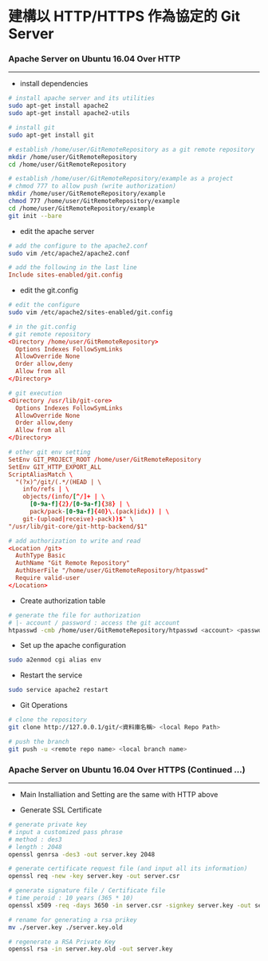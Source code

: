 # 建構以 HTTP/HTTPS 作為協定的 Git Server

<script type="text/javascript" src="../js/general.js"></script>

### Apache Server on Ubuntu 16.04 Over HTTP
---

* install dependencies

```bash
# install apache server and its utilities
sudo apt-get install apache2
sudo apt-get install apache2-utils

# install git
sudo apt-get install git

# establish /home/user/GitRemoteRepository as a git remote repository
mkdir /home/user/GitRemoteRepository
cd /home/user/GitRemoteRepository

# establish /home/user/GitRemoteRepository/example as a project
# chmod 777 to allow push (write authorization)
mkdir /home/user/GitRemoteRepository/example
chmod 777 /home/user/GitRemoteRepository/example
cd /home/user/GitRemoteRepository/example
git init --bare
```

* edit the apache server

```bash
# add the configure to the apache2.conf
sudo vim /etc/apache2/apache2.conf
```

```conf
# add the following in the last line
Include sites-enabled/git.config
```

* edit the git.config

```bash
# edit the configure
sudo vim /etc/apache2/sites-enabled/git.config
```

```conf
# in the git.config
# git remote repository
<Directory /home/user/GitRemoteRepository>
  Options Indexes FollowSymLinks
  AllowOverride None
  Order allow,deny
  Allow from all
</Directory>

# git execution
<Directory /usr/lib/git-core>
  Options Indexes FollowSymLinks
  AllowOverride None
  Order allow,deny
  Allow from all
</Directory>

# other git env setting
SetEnv GIT_PROJECT_ROOT /home/user/GitRemoteRepository
SetEnv GIT_HTTP_EXPORT_ALL
ScriptAliasMatch \
  "(?x)^/git/(.*/(HEAD | \
    info/refs | \
    objects/(info/[^/]+ | \
      [0-9a-f]{2}/[0-9a-f]{38} | \
      pack/pack-[0-9a-f]{40}\.(pack|idx)) | \
    git-(upload|receive)-pack))$" \
"/usr/lib/git-core/git-http-backend/$1"

# add authorization to write and read
<Location /git>
  AuthType Basic
  AuthName "Git Remote Repository"
  AuthUserFile "/home/user/GitRemoteRepository/htpasswd"
  Require valid-user
</Location>
```

* Create authorization table

```bash
# generate the file for authorization
# |- account / password : access the git account
htpasswd -cmb /home/user/GitRemoteRepository/htpasswd <account> <password>
```

* Set up the apache configuration

```bash
sudo a2enmod cgi alias env
```

* Restart the service

```bash
sudo service apache2 restart
```

* Git Operations

```bash
# clone the repository
git clone http://127.0.0.1/git/<資料庫名稱> <local Repo Path>

# push the branch
git push -u <remote repo name> <local branch name>
```

### Apache Server on Ubuntu 16.04 Over HTTPS (Continued ...)
---

* Main Installiation and Setting are the same with HTTP above

* Generate SSL Certificate

```bash
# generate private key 
# input a customized pass phrase
# method : des3
# length : 2048
openssl genrsa -des3 -out server.key 2048

# generate certificate request file (and input all its information)
openssl req -new -key server.key -out server.csr

# generate signature file / Certificate file
# time peroid : 10 years (365 * 10)
openssl x509 -req -days 3650 -in server.csr -signkey server.key -out server.crt

# rename for generating a rsa prikey
mv ./server.key ./server.key.old

# regenerate a RSA Private Key
openssl rsa -in server.key.old -out server.key
```








